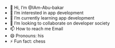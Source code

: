 - 👋 Hi, I’m @IAm-Abu-bakar
- 👀 I’m interested in app development
- 🌱 I’m currently learning app development
- 💞️ I’m looking to collaborate on developer society
- 📫 How to reach me Email
- 😄 Pronouns: his
- ⚡ Fun fact: chess

<!---
IAm-Abu-bakar/IAm-Abu-bakar is a ✨ special ✨ repository because its `README.md` (this file) appears on your GitHub profile.
You can click the Preview link to take a look at your changes.
--->
